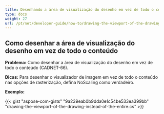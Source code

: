 ```yaml
---
title: Desenhando a área de visualização do desenho em vez de todo o conteúdo
type: docs
weight: 27
url: /pt/net/developer-guide/how-to/drawing-the-viewport-of-the-drawing-instead-of-the-entire-content/
---
```


## **Como desenhar a área de visualização do desenho em vez de todo o conteúdo**

**Problema:** Como desenhar a área de visualização do desenho em vez de todo o conteúdo (CADNET-66).

**Dicas:** Para desenhar o visualizador de imagem em vez de todo o conteúdo nas opções de rasterização, defina NoScaling como verdadeiro.

**Exemplo:**

{{< gist "aspose-com-gists" "9a239eab0b9dda0e1c54be533ea399bb" "drawing-the-viewport-of-the-drawing-instead-of-the-entire.cs" >}}

